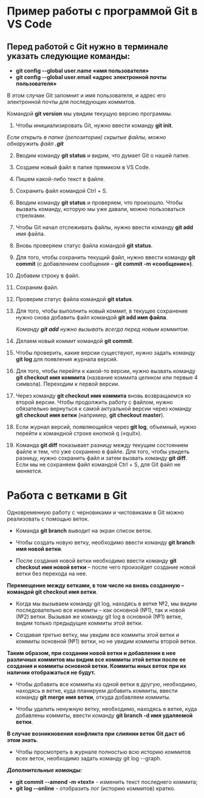 # Пример работы с программой Git в VS Code
## Перед работой с Git нужно в терминале указать следующие команды:
-	__git config --global user.name «имя пользователя»__
-	__git config --global user.email «адрес электронной почты пользователя»__

В этом случае Git запомнит и имя пользователя, и адрес его электронной почты для последующих коммитов.

Командой __git version__ мы увидим текущую версию программы.

1.	Чтобы инициализировать Git, нужно ввести команду __git init__.

_Если открыть в папке (репозитории) скрытые файлы, можно обнаружить файл **.git**_

2.	Вводим команду __git status__ и видим, что думает Git о нашей папке.
3.	Создаем новый файл в папке прямиком в VS Code.
4.	Пишем какой-либо текст в файле.
5.	Сохранить файл командой Ctrl + S.
6.	Вводим команду __git status__ и проверяем, что произошло.
Чтобы вызвать команду, которую мы уже давали, можно пользоваться стрелками.
7.	Чтобы Git начал отслеживать файлы, нужно ввести команду __git add__ имя файла.
8.	Вновь проверяем статус файла командой __git status__.
9.	Для того, чтобы сохранить текущий файл, нужно ввести команду __git commit__ (с добавлением сообщения – __git commit -m «сообщение»)__.
10.	Добавим строку в файл.
11.	Сохраним файл.
12.	Проверим статус файла командой __git status__.
13.	Для того, чтобы выполнить новый коммит, в текущее сохранение нужно снова добавить файл командой __git add имя файла__. 
	
    _Команду __git add__ нужно вызывать всегда перед новым коммитом_. 
14.	Делаем новый коммит командой __git commit__. 
15.	Чтобы проверить, какие версии существуют, нужно задать команду __git log__ для появления журнала версий.
16.	Для того, чтобы перейти к какой-то версии, нужно вызвать команду __git checkout имя коммита__ (название коммита целиком или первые 4 символа). Переходим к первой версии.
17.	Через команду __git checkout имя коммита__ вновь возвращаемся ко второй версии.
Чтобы продолжить работу с файлом, нужно обязательно вернуться к самой актуальной версии через команду __git checkout имя ветки__ (например, __git checkout master__).
18.	Если журнал версий, появляющийся через __git log__, объемный, нужно перейти к командной строке кнопкой q («quit»). 
19.	Команда __git diff__ показывает разницу между текущим состоянием файле и тем, что уже сохранено в файле. 
Для того, чтобы увидеть разницу, нужно сохранить файл и затем вызвать команду __git diff__. 
Если мы не сохраняем файл командой Ctrl + S, для Git файл не меняется.

# Работа с ветками в Git

Одновременную работу с черновиками и чистовиками в Git можно реализовать с помощью веток.

* Команда __git branch__ выводит на экран список веток.
* Чтобы создать новую ветку, необходимо ввести команду __git branch имя новой ветки__.

* После создания новой ветки необходимо ввести команду __git checkout имя новой ветки__ – после чего произойдет создание новой ветки без перехода на нее.

__Перемещение между ветками, в том числе на вновь созданную – командой git checkout имя ветки__.

* Когда мы вызываем команду git log, находясь в ветке №2, мы видим последовательно все коммиты – как основной (№1), так и новой (№2) ветки. Вызывая же команду git log в основной (№1) ветке, видим только предыдущие коммиты этой ветки.

* Создавая третью ветку, мы увидим все коммиты этой ветки и коммиты основной (№1) ветки, но не увидим коммиты второй ветки.

__Таким образом, при создании новой ветки и добавлении в нее различных коммитов мы видим все коммиты этой ветки после ее создания и коммиты основной ветки. Коммиты иных веток при их наличии отображаться не будут.__

* Чтобы добавить все коммиты из одной ветки в другую, необходимо, находясь в ветке, куда планируем добавить коммиты, ввести команду __git merge имя ветки__, откуда добавляем коммиты.

* Чтобы удалить ненужную ветку, необходимо, находясь в ветке, куда добавлены коммиты, ввести команду __git branch -d имя удаляемой ветки__.

__В случае возникновения конфликта при слиянии веток Git даст об этом знать__.

* Чтобы просмотреть в журнале полностью всю историю коммитов всех веток, необходимо задать команду git log --graph.

__*Дополнительные команды:*__

* __git commit --amend -m «text»__ - изменить текст последнего коммита;
* __git log --online__ - отобразить лог (историю коммитов) кратко.